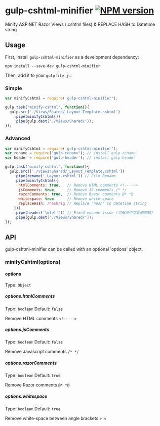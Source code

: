 # gulp-cshtml-minifier [![NPM version][npm-image]][npm-url]
Minify ASP.NET Razor Views (.cshtml files) & REPLACE HASH to Datetime string

## Usage

First, install `gulp-cshtml-minifier` as a development dependency:

```shell
npm install --save-dev gulp-cshtml-minifier
```

Then, add it to your `gulpfile.js`:

### Simple
```javascript
var minifyCshtml = require('gulp-cshtml-minifier');

gulp.task('minify-cshtml', function(){
  gulp.src('./Views/Shared/_Layout_Template.cshtml')
    .pipe(minifyCshtml())
    .pipe(gulp.dest('./Views/Shared/'));
});
```
### Advanced
```javascript
var minifyCshtml = require('gulp-cshtml-minifier');
var rename = require("gulp-rename"); // install gulp-rename
var header = require('gulp-header'); // install gulp-header

gulp.task('minify-cshtml', function(){
  gulp.src(['./Views/Shared/_Layout_Template.cshtml'])
    .pipe(rename('_Layout.cshtml')) // File Rename
    .pipe(minifyCshtml({
      htmlComments: true,   // Remove HTML comments <!-- -->
      jsComments: true,     // Remove JS comments /* */
      razorComments: true,  // Remove Razor comments @* *@
      whitespace: true      // Remove white-space
      replaceHash: /hash/ig // Replace 'hash' to datetime string
    }))
    .pipe(header('\ufeff')) // Fixed encode issue (可解決中文亂碼問題)
    .pipe(gulp.dest('./Views/Shared/'));
});
```

## API

gulp-cshtml-minifier can be called with an optional 'options' object.

### minifyCshtml(options)

#### options
Type: `Object`

##### options.htmlComments
Type: `boolean`
Default: `false`

Remove HTML comments `<!-- -->`

##### options.jsComments
Type: `boolean`
Default: `false`

Remove Javascript comments `/* */`

##### options.razorComments
Type: `boolean`
Default: `true`

Remove Razor comments `@* *@`

##### options.whitespace
Type: `boolean`
Default: `true`

Remove white-space between angle brackets `> <`


[npm-url]: https://www.npmjs.com/package/gulp-cshtml-minifier
[npm-image]: https://badge.fury.io/js/gulp-minify-cshtml.svg
